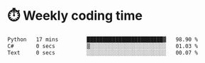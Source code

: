 
# :stopwatch: Weekly coding time
<!--START_SECTION:waka-->

```txt
Python   17 mins         ████████████████████████▓   98.90 %
C#       0 secs          ▒░░░░░░░░░░░░░░░░░░░░░░░░   01.03 %
Text     0 secs          ░░░░░░░░░░░░░░░░░░░░░░░░░   00.07 %
```

<!--END_SECTION:waka-->


<!-- <p> <img src="https://github-readme-stats.vercel.app/api?username=cozgerest&show_icons=true&hide_border=false" />  </p> -->

